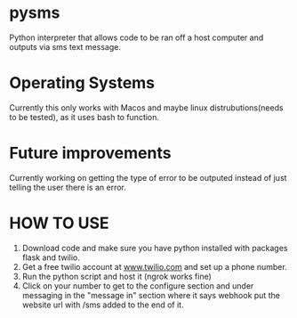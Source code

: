 # pysms
Python interpreter that allows code to be ran off a host computer and outputs via sms text message.

# Operating Systems
Currently this only works with Macos and maybe linux distrubutions(needs to be tested), as it uses bash to function.

# Future improvements
Currently working on getting the type of error to be outputed instead of just telling the user there is an error.

# HOW TO USE
1. Download code and make sure you have python installed with packages flask and twilio.
2. Get a free twilio account at www.twilio.com and set up a phone number.
3. Run the python script and host it (ngrok works fine)
4. Click on your number to get to the configure section and under messaging in the "message in" section where it says webhook put the website url with /sms added to the end of it.
